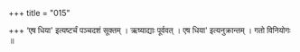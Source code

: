 +++
title = "015"

+++
‘एष धिया' इत्यष्टर्चं पञ्चदशं सूक्तम् । ऋष्याद्याः पूर्ववत् । एष धिया' इत्यनुक्रान्तम् । गतो विनियोगः ॥